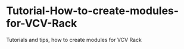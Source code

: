 # Tutorial-How-to-create-modules-for-VCV-Rack
Tutorials and tips, how to create modules for VCV Rack
